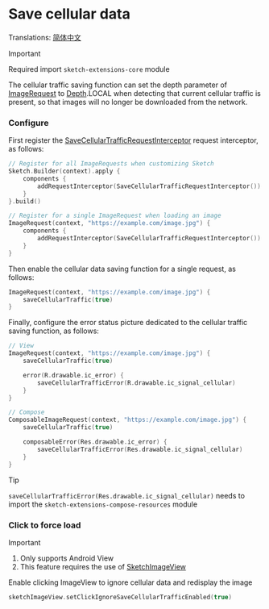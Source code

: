 # Save cellular data

Translations: [简体中文](save_cellular_traffic_zh.md)

> [!IMPORTANT]
> Required import `sketch-extensions-core` module

The cellular traffic saving function can set the depth parameter of [ImageRequest] to [Depth].LOCAL
when detecting that current cellular traffic is present, so that images will no longer be downloaded
from the network.

### Configure

First register the [SaveCellularTrafficRequestInterceptor] request interceptor, as follows:

```kotlin
// Register for all ImageRequests when customizing Sketch
Sketch.Builder(context).apply {
    components {
        addRequestInterceptor(SaveCellularTrafficRequestInterceptor())
    }
}.build()

// Register for a single ImageRequest when loading an image
ImageRequest(context, "https://example.com/image.jpg") {
    components {
        addRequestInterceptor(SaveCellularTrafficRequestInterceptor())
    }
}
```

Then enable the cellular data saving function for a single request, as follows:

```kotlin
ImageRequest(context, "https://example.com/image.jpg") {
    saveCellularTraffic(true)
}
```

Finally, configure the error status picture dedicated to the cellular traffic saving function, as
follows:

```kotlin
// View
ImageRequest(context, "https://example.com/image.jpg") {
    saveCellularTraffic(true)

    error(R.drawable.ic_error) {
        saveCellularTrafficError(R.drawable.ic_signal_cellular)
    }
}

// Compose
ComposableImageRequest(context, "https://example.com/image.jpg") {
    saveCellularTraffic(true)

    composableError(Res.drawable.ic_error) {
        saveCellularTrafficError(Res.drawable.ic_signal_cellular)
    }
}
```

> [!TIP]
> `saveCellularTrafficError(Res.drawable.ic_signal_cellular)` needs to import the `sketch-extensions-compose-resources` module

### Click to force load

> [!IMPORTANT]
> 1. Only supports Android View
> 2. This feature requires the use of [SketchImageView]

Enable clicking ImageView to ignore cellular data and redisplay the image

```kotlin
sketchImageView.setClickIgnoreSaveCellularTrafficEnabled(true)
```

[Sketch]: ../../sketch-core/src/commonMain/kotlin/com/github/panpf/sketch/Sketch.common.kt

[SketchImageView]: ../../sketch-extensions-view/src/main/kotlin/com/github/panpf/sketch/SketchImageView.kt

[SaveCellularTrafficRequestInterceptor]: ../../sketch-extensions-core/src/commonMain/kotlin/com/github/panpf/sketch/request/SaveCellularTrafficRequestInterceptor.kt

[ImageRequest]: ../../sketch-core/src/commonMain/kotlin/com/github/panpf/sketch/request/ImageRequest.common.kt

[Depth]: ../../sketch-core/src/commonMain/kotlin/com/github/panpf/sketch/request/Depth.kt